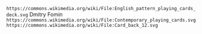 `https://commons.wikimedia.org/wiki/File:English_pattern_playing_cards_deck.svg`  Dmitry Fomin
`https://commons.wikimedia.org/wiki/File:Contemporary_playing_cards.svg`
`https://commons.wikimedia.org/wiki/File:Card_back_12.svg`
